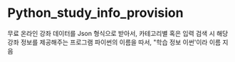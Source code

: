 # Python_study_info_provision
무료 온라인 강좌 데이터를 Json 형식으로 받아서, 카테고리별 혹은 입력 검색 시 해당 강좌 정보를 제공해주는 프로그램
파이썬의 이름을 따서, "학습 정보 이썬'이라 이름 지음
